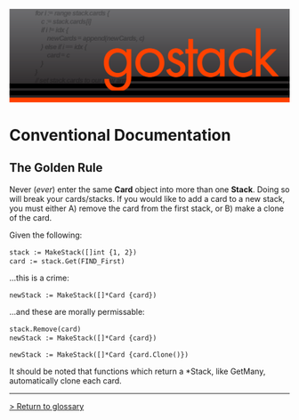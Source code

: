 ![Banner](../images/gostack_Smaller.png)

<h1>Conventional Documentation</h1>

<h2>The Golden Rule</h2>

 Never (*ever*) enter the same **Card** object into more than one **Stack**.  Doing so will break your cards/stacks.  If you would like to add a card to a new stack, you must either A) remove the card from the first stack, or B) make a clone of the card.

 Given the following:

 ```
 stack := MakeStack([]int {1, 2})
 card := stack.Get(FIND_First)
 ```

 ...this is a crime:

 ```
 newStack := MakeStack([]*Card {card})
 ```

 ...and these are morally permissable:

 ```
 stack.Remove(card)
 newStack := MakeStack([]*Card {card})
 ```

 ```
 newStack := MakeStack([]*Card {card.Clone()})
 ```

 It should be noted that functions which return a *Stack, like GetMany, automatically clone each card.

 ---

 [> Return to glossary](../README.md)